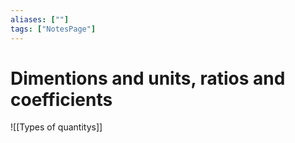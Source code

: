 ```yaml
---
aliases: [""]
tags: ["NotesPage"]
---
```


# Dimentions and units, ratios and coefficients

![[Types of quantitys]]

